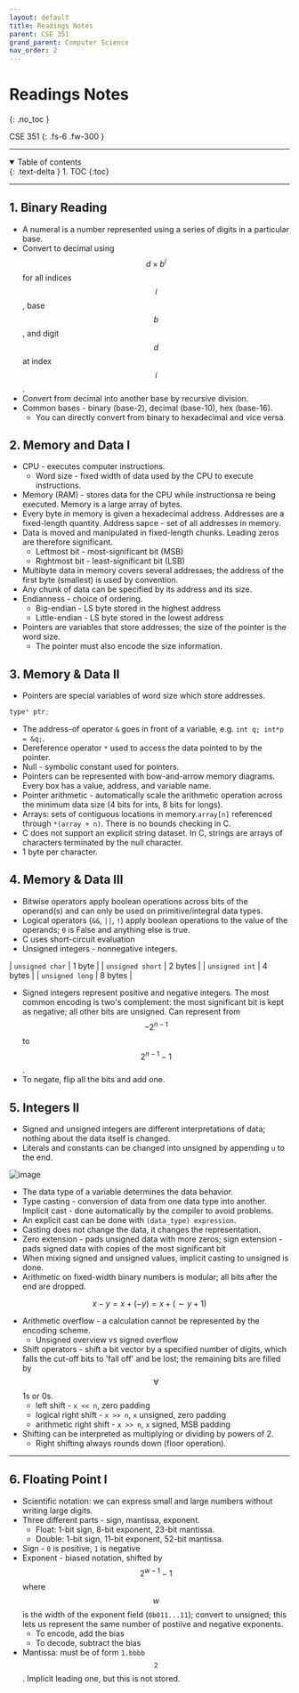 ```yaml
---
layout: default
title: Readings Notes
parent: CSE 351
grand_parent: Computer Science
nav_order: 2
---
```


# Readings Notes
{: .no_toc }

CSE 351
{: .fs-6 .fw-300 }

---

<details open markdown="block">
  <summary>
    Table of contents
  </summary>
  {: .text-delta }
1. TOC
{:toc}
</details>

---

## 1. Binary Reading
- A numeral is a number represented using a series of digits in a particular base.
- Convert to decimal using $$d \times b^i$$ for all indices $$i$$, base $$b$$, and digit $$d$$ at index $$i$$.
- Convert from decimal into another base by recursive division.
- Common bases - binary (base-2), decimal (base-10), hex (base-16).
  - You can directly convert from binary to hexadecimal and vice versa.

## 2. Memory and Data I
- CPU - executes computer instructions.
  - Word size - fixed width of data used by the CPU to execute instructions.
- Memory (RAM) - stores data for the CPU while instructionsa re being executed. Memory is a large array of bytes.
- Every byte in memory is given a hexadecimal address. Addresses are a fixed-length quantity. Address sapce - set of all addresses in memory.
- Data is moved and manipulated in fixed-length chunks. Leading zeros are therefore significant.
  - Leftmost bit - most-significant bit (MSB)
  - Rightmost bit - least-significant bit (LSB)
- Multibyte data in memory covers several addresses; the address of the first byte (smallest) is used by convention.
- Any chunk of data can be specified by its address and its size.
- Endianness - choice of ordering.
  - Big-endian - LS byte stored in the highest address
  - Little-endian - LS byte stored in the lowest address
- Pointers are variables that store addresses; the size of the pointer is the word size.
  - The pointer must also encode the size information.

## 3. Memory & Data II
- Pointers are special variables of word size which store addresses. 

```cpp
type* ptr;
```

- The address-of operator `&` goes in front of a variable, e.g. `int q; int*p = &q;`.
- Dereference operator `*` used to access the data pointed to by the pointer.
- Null - symbolic constant used for pointers. 
- Pointers can be represented with bow-and-arrow memory diagrams. Every box has a value, address, and variable name.
- Pointer arithmetic - automatically scale the arithmetic operation across the minimum data size (4 bits for ints, 8 bits for longs).
- Arrays: sets of contiguous locations in memory.`array[n]` referenced through `*(array + n)`. There is no bounds checking in C.
- C does not support an explicit string dataset. In C, strings are arrays of characters terminated by the null character.
- 1 byte per character.

## 4. Memory & Data III
- Bitwise operators apply boolean operations across bits of the operand(s) and can only be used on primitive/integral data types.
- Logical operators (`&&`, `||`, `!`) apply boolean operations to the value of the operands; `0` is False and anything else is true.
- C uses short-circuit evaluation
- Unsigned integers - nonnegative integers. 

| `unsigned char` | 1 byte |
| `unsigned short` | 2 bytes |
| `unsigned int` | 4 bytes |
| `unsigned long` | 8 bytes |

- Signed integers represent positive and negative integers. The most common encoding is two's complement: the most significant bit is kept as negative; all other bits are unsigned. Can represent from $$-2^{n-1}$$ to $$2^{n-1} - 1$$.
- To negate, flip all the bits and add one.

## 5. Integers II
- Signed and unsigned integers are different interpretations of data; nothing about the data itself is changed.
- Literals and constants can be changed into unsigned by appending `u` to the end.

![image](https://user-images.githubusercontent.com/73039742/193429178-d214e25c-be7b-4477-8177-b14f96665e80.png)

- The data type of a variable determines the data behavior.
- Type casting - conversion of data from one data type into another. Implicit cast - done automatically by the compiler to avoid problems.
- An explicit cast can be done with `(data_type) expression`.
- Casting does not change the data, it changes the representation.
- Zero extension - pads unsigned data with more zeros; sign extension - pads signed data with copies of the most significant bit
- When mixing signed and unsigned values, implicit casting to unsigned is done.
- Arithmetic on fixed-width binary numbers is modular; all bits after the end are dropped.

$$x-y = x + (-y) = x + (\sim y + 1)$$

- Arithmetic overflow - a calculation cannot be represented by the encoding scheme.
  - Unsigned overview vs signed overflow
- Shift operators - shift a bit vector by a specified number of digits, which falls the cut-off bits to 'fall off' and be lost; the remaining bits are filled by $$\forall$$ 1s or 0s.
  - left shift - `x << n`, zero padding
  - logical right shift - `x >> n`, `x` unsigned, zero padding
  - arithmetic right shift - `x >> n`, `x` signed, MSB padding
- Shifting can be interpreted as multiplying or dividing by powers of 2.
  - Right shifting always rounds down (floor operation).

---

## 6. Floating Point I
- Scientific notation: we can express small and large numbers without writing large digits.
- Three different parts - sign, mantissa, exponent.
  - Float: 1-bit sign, 8-bit exponent, 23-bit mantissa.
  - Double: 1-bit sign, 11-bit exponent, 52-bit mantissa.
- Sign - `0` is positive, `1` is negative
- Exponent - biased notation, shifted by $$2^{w-1}-1$$ where $$w$$ is the width of the exponent field (`0b011...11`); convert to unsigned; this lets us represent the same number of postiive and negative exponents.
  - To encode, add the bias
  - To decode, subtract the bias
- Mantissa: must be of form `1.bbbb`$$_2$$. Implicit leading one, but this is not stored.








